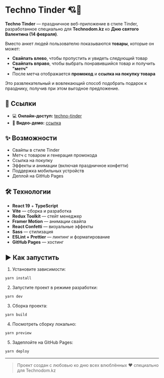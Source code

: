 # Techno Tinder 💘🛒

**Techno Tinder** — праздничное веб-приложение в стиле Tinder, разработанное специально для **Technodom.kz** ко **Дню святого Валентина (14 февраля)**.

Вместо анкет людей пользователю показываются **товары**, которые он может:

- **Свайпать влево**, чтобы пропустить и увидеть следующий товар
- **Свайпать вправо**, чтобы выбрать понравившийся товар и получить **"метч"**
- После метча отображается **промокод** и **ссылка на покупку товара**

Это развлекательный и вовлекающий способ подобрать подарок к празднику, получив при этом выгодное предложение.

## 🔗 Ссылки

- 💻 **Онлайн-доступ:** [techno-tinder](https://zaobaoo.github.io/techno-tinder)
- 🎥 **Видео-демо:** [ссылка](https://zaobaoo.github.io/demo-pages/tinder.html)

## ✨ Возможности

- Свайпы в стиле Tinder
- Метч с товаром и генерация промокода
- Ссылка на покупку
- Эффекты и анимации (включая праздничное конфетти)
- Поддержка мобильных устройств
- Деплой на GitHub Pages

## 🛠️ Технологии

- **React 19** + **TypeScript**
- **Vite** — сборка и разработка
- **Redux Toolkit** — стейт менеджер
- **Framer Motion** — анимации свайпа
- **React Confetti** — визуальные эффекты
- **Sass** — стилизация
- **ESLint + Prettier** — линтинг и форматирование
- **GitHub Pages** — хостинг

## ▶️ Как запустить

1. Установите зависимости:

```bash
yarn install
```

2. Запустите проект в режиме разработки:

```bash
yarn dev
```

3. Сборка проекта:

```bash
yarn build
```

4. Посмотреть сборку локально:

```bash
yarn preview
```

5. Задеплойте на GitHub Pages:

```bash
yarn deploy
```

---

> Проект создан с любовью ко дню всех влюблённых ❤️ специально для Technodom.kz
